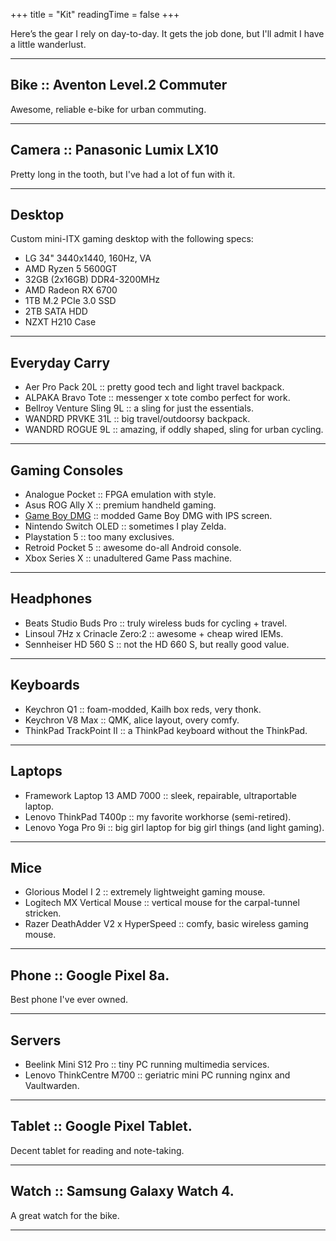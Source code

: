 +++
title = "Kit"
readingTime = false
+++

Here’s the gear I rely on day-to-day. It gets the job done, but I'll admit I have a little wanderlust.

______________________________________________________________________

## Bike :: Aventon Level.2 Commuter

Awesome, reliable e-bike for urban commuting.

______________________________________________________________________

## Camera :: Panasonic Lumix LX10

Pretty long in the tooth, but I've had a lot of fun with it.

______________________________________________________________________

## Desktop

Custom mini-ITX gaming desktop with the following specs:

- LG 34" 3440x1440, 160Hz, VA
- AMD Ryzen 5 5600GT
- 32GB (2x16GB) DDR4-3200MHz
- AMD Radeon RX 6700
- 1TB M.2 PCIe 3.0 SSD
- 2TB SATA HDD
- NZXT H210 Case

______________________________________________________________________

## Everyday Carry

- Aer Pro Pack 20L :: pretty good tech and light travel backpack.
- ALPAKA Bravo Tote :: messenger x tote combo perfect for work.
- Bellroy Venture Sling 9L :: a sling for just the essentials.
- WANDRD PRVKE 31L :: big travel/outdoorsy backpack.
- WANDRD ROGUE 9L :: amazing, if oddly shaped, sling for urban cycling.

______________________________________________________________________

## Gaming Consoles

- Analogue Pocket :: FPGA emulation with style.
- Asus ROG Ally X :: premium handheld gaming.
- [Game Boy DMG](blog/2022-08-26-my_gameboy_dmg/) :: modded Game Boy DMG with IPS screen.
- Nintendo Switch OLED :: sometimes I play Zelda.
- Playstation 5 :: too many exclusives.
- Retroid Pocket 5 :: awesome do-all Android console.
- Xbox Series X :: unadultered Game Pass machine.

______________________________________________________________________

## Headphones

- Beats Studio Buds Pro :: truly wireless buds for cycling + travel.
- Linsoul 7Hz x Crinacle Zero:2 :: awesome + cheap wired IEMs.
- Sennheiser HD 560 S :: not the HD 660 S, but really good value.

______________________________________________________________________

## Keyboards

- Keychron Q1 :: foam-modded, Kailh box reds, very thonk.
- Keychron V8 Max :: QMK, alice layout, overy comfy.
- ThinkPad TrackPoint II :: a ThinkPad keyboard without the ThinkPad.

______________________________________________________________________

## Laptops

- Framework Laptop 13 AMD 7000 :: sleek, repairable, ultraportable laptop.
- Lenovo ThinkPad T400p :: my favorite workhorse (semi-retired).
- Lenovo Yoga Pro 9i :: big girl laptop for big girl things (and light gaming).

______________________________________________________________________

## Mice

- Glorious Model I 2 :: extremely lightweight gaming mouse.
- Logitech MX Vertical Mouse :: vertical mouse for the carpal-tunnel stricken.
- Razer DeathAdder V2 x HyperSpeed :: comfy, basic wireless gaming mouse.

______________________________________________________________________

## Phone :: Google Pixel 8a.

Best phone I've ever owned.

______________________________________________________________________

## Servers

- Beelink Mini S12 Pro :: tiny PC running multimedia services.
- Lenovo ThinkCentre M700 :: geriatric mini PC running nginx and Vaultwarden.

______________________________________________________________________

## Tablet :: Google Pixel Tablet.

Decent tablet for reading and note-taking.

______________________________________________________________________

## Watch :: Samsung Galaxy Watch 4.

A great watch for the bike.

______________________________________________________________________
